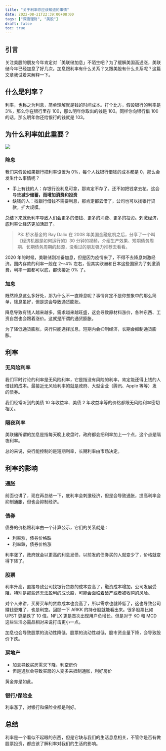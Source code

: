 ```yaml
---
title: "关于利率你应该知道的事情"
date: 2022-08-21T22:39:00+08:00
tags: ["深度理财", "美股"]
draft: false
toc: true
---
```


## 引言

关注美股的朋友今年肯定对「美联储加息」不陌生吧？为了缓解美国高通涨，美联储今年已经加息了好几次，加息跟利率有什么关系？又跟美股有什么关系呢？这篇文章我试着来解释一下。

## 什么是利率？

利率，也称之为利息，简单理解就是钱的时间成本。打个比方，假设银行的利率是 3%，那么你在银行里存 100，那么明年你取出的钱是 103。同样你向银行借 100 的话，那么明年你还给银行的钱就是 103。

<!--more-->

## 为什么利率如此重要？

![](https://blog-1251237404.cos.ap-guangzhou.myqcloud.com/20220821MoR2Mh.png)

### 降息

我们来假设如果银行把利率设置为 0%，每个人找银行借钱的成本都是 0，那么会发生什么事情呢？

- 手上有钱的人：存银行没利息可拿，那肯定不存了。还不如把钱拿去花。这会导致**减少储蓄，而增加消费和投资**
- 缺钱的人：找银行借钱不需要利息，那肯定都去借了，公司也可以找银行贷款，扩大规模。

总结下来就低利率导致人们会更多的借钱、更多的消费、更多的投资。刺激经济，底利率让经济更加活跃了。

> PS: 桥水基金的 Ray Dalio 在 2008 年美国金融危机之后，分享了一个叫《经济机器是如何运行的》30 分钟的视频，介绍生产效果、短期债务周期、长期债务周期的起源，没看过的朋友强力推荐去看看。

2020 年的时候，美联储刚准备加息，但是因为疫情来了，不得不去降息刺激经济。国内存款的利率一般在 2～4% 左右，但其实欧洲和日本这些国家为了刺激消费，利率一直都可以底，都快接近 0% 了。

### 加息

既然降息这么多好处，那为什么不一直降息呢？事情肯定不是你想象中的那么简单，降息虽好，但是这会导致通货膨胀。

降息导致有钱人越来越多，需求越来越旺盛，这会导致原材料涨价，各种东西、工资自然也会跟着涨价。这就是所谓的通货膨胀。

为了降低通货膨胀，央行只能选择加息，短期内会抑制经济，长期会抑制通货膨胀。

## 利率

### 无风险利率

我们平时讨论的利率是无风险利率，它是指没有风险的利率，肯定能还得上钱的人借钱的成本。最接近无风险利率的就是政府、大型企业（腾讯、Apple 等等）发的债券。

我们经常听到的美债 10 年收益率、美债 2 年收益率等的价格都跟无风险利率密切相关。

### 隔夜利率

美联储所谓的加息是指每天晚上收盘时，政府都会把利率加上一个点，这个点是隔夜利率。

总的来说，央行能控制的是短期利率，长期利率由市场决定。

## 利率的影响

### 通胀

前面也讲了，现在再总结一下，底利率会刺激经济，但是会导致通胀，提高利率会抑制通胀，但也会抑制经济。

### 债券

债券的价格跟利率由一个计算公示，它们的关系就是：

- 利率涨，债券价格跌
- 利率跌，债券价格涨

利率涨了，政府就会以更高的利息发债，以前发的债券买的人就变少了，价格就变得下降了。

### 股票

利率升高，直接导致公司找银行贷款的成本变高了，融资成本增加，公司发展受阻，特别是那些还无法盈利的成长股，可能会面临着破产或者被收购的风险。

对个人来讲，买房买车的贷款成本也变高了，所以需求也就降低了，这也导致公司赚钱更难了，也是利空。回顾一下 ARKK 的持仓股就能看出来。很多股票比如 UPST 更是跌了 10 倍。NFLX 更是首次出现用户负增长。但是对于 KO 和 MCD 这些生活必需品相对来说打击更小一点。

加息也会导致股票的流动性降低，股票的流动性越低，股市资金量下降，会导致股价下跌。

### 房地产

- 加息导致买房需求下降，利空房价
- 但是通胀会导致买房的人变多来抵制通胀，利好房价

黄金亦是如此。

### 银行/保险业

利率涨了，对银行和保险业都是利好。

## 总结

利率是一个看似不起眼的东西，但是它缺与我们的生活息息相关，不管你是否有做股票投资，都应该了解利率对我们的生活的影响。







